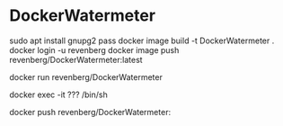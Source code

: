 # DockerWatermeter

sudo apt install gnupg2 pass
docker image build -t DockerWatermeter  .
docker login -u revenberg
docker image push revenberg/DockerWatermeter:latest

docker run revenberg/DockerWatermeter

docker exec -it ??? /bin/sh

docker push revenberg/DockerWatermeter: